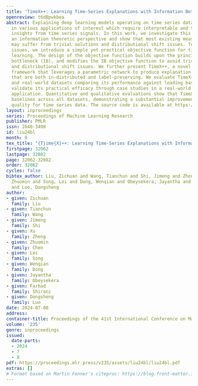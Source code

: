 ```yaml
---
title: 'TimeX++: Learning Time-Series Explanations with Information Bottleneck'
openreview: t6dBpwkbea
abstract: Explaining deep learning models operating on time series data is crucial
  in various applications of interest which require interpretable and transparent
  insights from time series signals. In this work, we investigate this problem from
  an information theoretic perspective and show that most existing measures of explainability
  may suffer from trivial solutions and distributional shift issues. To address these
  issues, we introduce a simple yet practical objective function for time series explainable
  learning. The design of the objective function builds upon the principle of information
  bottleneck (IB), and modifies the IB objective function to avoid trivial solutions
  and distributional shift issues. We further present TimeX++, a novel explanation
  framework that leverages a parametric network to produce explanation-embedded instances
  that are both in-distributed and label-preserving. We evaluate TimeX++ on both synthetic
  and real-world datasets comparing its performance against leading baselines, and
  validate its practical efficacy through case studies in a real-world environmental
  application. Quantitative and qualitative evaluations show that TimeX++ outperforms
  baselines across all datasets, demonstrating a substantial improvement in explanation
  quality for time series data. The source code is available at https://github.com/zichuan-liu/TimeXplusplus.
layout: inproceedings
series: Proceedings of Machine Learning Research
publisher: PMLR
issn: 2640-3498
id: liu24bl
month: 0
tex_title: "{T}ime{X}++: Learning Time-Series Explanations with Information Bottleneck"
firstpage: 32062
lastpage: 32082
page: 32062-32082
order: 32062
cycles: false
bibtex_author: Liu, Zichuan and Wang, Tianchun and Shi, Jimeng and Zheng, Xu and Chen,
  Zhuomin and Song, Lei and Dong, Wenqian and Obeysekera, Jayantha and Shirani, Farhad
  and Luo, Dongsheng
author:
- given: Zichuan
  family: Liu
- given: Tianchun
  family: Wang
- given: Jimeng
  family: Shi
- given: Xu
  family: Zheng
- given: Zhuomin
  family: Chen
- given: Lei
  family: Song
- given: Wenqian
  family: Dong
- given: Jayantha
  family: Obeysekera
- given: Farhad
  family: Shirani
- given: Dongsheng
  family: Luo
date: 2024-07-08
address:
container-title: Proceedings of the 41st International Conference on Machine Learning
volume: '235'
genre: inproceedings
issued:
  date-parts:
  - 2024
  - 7
  - 8
pdf: https://proceedings.mlr.press/v235/assets/liu24bl/liu24bl.pdf
extras: []
# Format based on Martin Fenner's citeproc: https://blog.front-matter.io/posts/citeproc-yaml-for-bibliographies/
---
```

